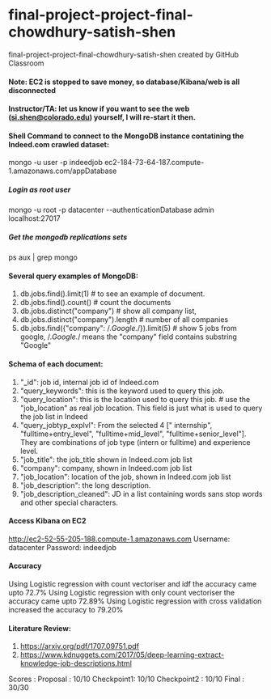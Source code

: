 # final-project-project-final-chowdhury-satish-shen
final-project-project-final-chowdhury-satish-shen created by GitHub Classroom

#### Note: EC2 is stopped to save money, so database/Kibana/web is all disconnected
#### Instructor/TA: let us know if you want to see the web (si.shen@colorado.edu) yourself, I will re-start it then.


#### Shell Command to connect to the MongoDB instance contatining the Indeed.com crawled dataset:
mongo -u user -p indeedjob ec2-184-73-64-187.compute-1.amazonaws.com/appDatabase
##### Login as root user
mongo -u root -p datacenter --authenticationDatabase admin localhost:27017
##### Get the mongodb replications sets
ps aux | grep mongo

#### Several query examples of MongoDB: 
1. db.jobs.find().limit(1)    #  to see an example of document.
2. db.jobs.find().count()     # count the documents
3. db.jobs.distinct("company")    # show all company list, 
4. db.jobs.distinct("company").length    # number of all companies
5. db.jobs.find({"company": /.*Google.*/}).limit(5)  # show 5 jobs from google,  /.*Google.*/ means the "company" field contains substring "Google"



#### Schema of each document:

1. "_id": job id, internal job id of Indeed.com
2. "query_keywords": this is the keyword used to query this job. 
3. "query_location": this is the location used to query this job.  # use the "job_location" as real job location. This field is just what is used to query the job list in Indeed
4. "query_jobtyp_explvl":  From the selected 4 [" internship", "fulltime+entry_level", "fulltime+mid_level", "fulltime+senior_level"]. They are combinations of job type (intern or fulltime) and experience level.
5. "job_title": the job_title shown in Indeed.com job list
6. "company": company, shown in Indeed.com job list
7. "job_location":  location of the job, shown in Indeed.com job list
8. "job_description":  the long description. 
9. "job_description_cleaned": JD in a list containing words sans stop words and other special characters.

#### Access Kibana on EC2
 http://ec2-52-55-205-188.compute-1.amazonaws.com
 Username: datacenter
 Password: indeedjob

#### Accuracy
Using Logistic regression with count vectoriser and idf the accuracy came upto 72.7%
Using Logistic regression with only count vectoriser the accuracy came upto 72.89%
Using Logistic regression with cross validation increased the accuracy to 79.20%

#### Literature Review:
1. https://arxiv.org/pdf/1707.09751.pdf
2. https://www.kdnuggets.com/2017/05/deep-learning-extract-knowledge-job-descriptions.html

Scores :
Proposal : 10/10
Checkpoint1: 10/10
Checkpoint2 : 10/10
Final : 30/30
